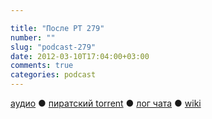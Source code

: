 ```yaml
---

title: "После РТ 279"
number: ""
slug: "podcast-279"
date: 2012-03-10T17:04:00+03:00
comments: true
categories: podcast
---
```

[аудио](http://cdn.radio-t.com/rt279post.mp3) ● [пиратский torrent](http://pirates.radio-t.com/torrents/rt279post.mp3.torrent) ● [лог чата](http://chat.radio-t.com/logs/radio-t-279.html) ● [wiki](http://wiki.radio-t.com/%D0%9F%D0%BE%D1%81%D0%BB%D0%B5_%D0%A0%D0%A2_279)<audio src="http://cdn.radio-t.com/rt279post.mp3" preload="none">
